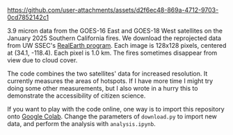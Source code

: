 

https://github.com/user-attachments/assets/d2f6ec48-869a-4712-9703-0cd7852142c1



3.9 micron data from the GOES-16 East and GOES-18 West satellites on the January 2025 Southern California fires.
We download the reprojected data from UW SSEC's [RealEarth program](https://realearth.ssec.wisc.edu/).
Each image is 128x128 pixels, centered at (34.1, -118.4). Each pixel is 1.0 km.
The fires sometimes disappear from view due to cloud cover.

The code combines the two satellites' data for increased resolution.
It currently measures the areas of hotspots. 
If I have more time I might try doing some other measurements,
but I also wrote in a hurry this to demonstrate the accessibility of citizen science.

If you want to play with the code online,
one way is to import this repository onto [Google Colab](https://colab.research.google.com/).
Change the parameters of `download.py` to import new data,
and perform the analysis with `analysis.ipynb`.
